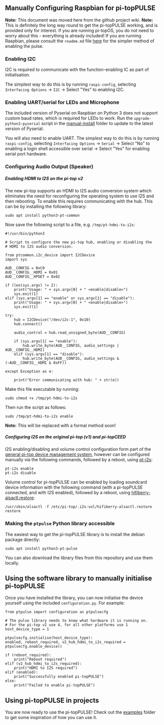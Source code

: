 ## Manually Configuring Raspbian for pi-topPULSE

**Note:** This document was moved here from the github project wiki.
**Note:** This is definitely the long way round to get the pi-topPULSE working, and is provided only for interest. If you are running pi-topOS, you do not need to worry about this - everything is already included! If you are running Raspbian, please consult the `readme.md` file [here](https://github.com/pi-top/pi-topPULSE/blob/master/README.md) for the simpler method of enabling the pulse.

### Enabling I2C

I2C is required to communicate with the function-enabling IC as part of initialisation.

The simplest way to do this is by running `raspi-config`, selecting `Interfacing Options` → `I2C` → Select "Yes" to enabling I2C.

### Enabling UART/serial for LEDs and Microphone

The included version of Pyserial on Raspbian on Python 3 does not support custom baud rates, which is required for LEDs to work. Run the `upgrade-python3-pyserial` script in the [manual-install](/manual-install/@master) folder to update to the latest version of Pyserial.

You will also need to enable UART. The simplest way to do this is by running `raspi-config`, selecting `Interfacing Options` → `Serial` → Select "No" to enabling a login shell accessible over serial  → Select "Yes" for enabling serial port hardware.

### Configuring Audio Output (Speaker)

##### Enabling HDMI to I2S on the pi-top v2

The new pi-top supports an HDMI to I2S audio conversion system which eliminates the need for reconfiguring the operating system to use I2S and then rebooting. To enable this requires communicating with the hub. This can be by installing the following library:

    sudo apt install python3-pt-common

Now save the following script to a file, e.g. `/tmp/pt-hdmi-to-i2s`:

    #!/usr/bin/python3

    # Script to configure the new pi-top hub, enabling or disabling the
    # HDMI to I2S audio conversion.

    from ptcommon.i2c_device import I2CDevice
    import sys

    AUD__CONFIG = 0xC0
    AUD__CONFIG__HDMI = 0x01
    AUD__CONFIG__HPDET = 0x02

    if (len(sys.argv) != 2):
        print("Usage: " + sys.argv[0] + " <enable|disable>")
        sys.exit(1)
    elif (sys.argv[1] == "enable" or sys.argv[1] == "disable"):
        print("Usage: " + sys.argv[0] + " <enable|disable>")
        sys.exit(1)

    try:
        hub = I2CDevice("/dev/i2c-1", 0x10)
        hub.connect()

        audio_control = hub.read_unsigned_byte(AUD__CONFIG)

        if (sys.argv[1] == "enable"):
            hub.write_byte(AUD__CONFIG, audio_settings | AUD__CONFIG__HDMI)
        elif (sys.argv[1] == "disable"):
            hub.write_byte(AUD__CONFIG, audio_settings & (~AUD__CONFIG__HDMI & 0xFF))

    except Exception as e:

        print("Error communicating with hub: " + str(e))

Make this file executable by running:

    sudo chmod +x /tmp/pt-hdmi-to-i2s

Then run the script as follows:

    sudo /tmp/pt-hdmi-to-i2s enable

**Note:** This will be replaced with a formal method soon!

##### Configuring I2S on the original pi-top (v1) and pi-topCEED

I2S enabling/disabling and volume control configuration form part of the [general pi-top device management system](https://github.com/pi-top/Device-Management), however can be configured manually via the following commands, followed by a reboot, using [pt-i2s](https://github.com/pi-top/Device-Management/blob/master/src/i2s/pt-i2s):

    pt-i2s enable
    pt-i2s disable

Volume control for pi-topPULSE can be enabled by loading soundcard device information with the following command (with a pi-topPULSE connected, and with I2S enabled), followed by a reboot, using [hifiberry-alsactl.restore](https://github.com/pi-top/Device-Management/blob/master/src/i2s/hifiberry-alsactl.restore):

    /usr/sbin/alsactl -f /etc/pi-top/.i2s-vol/hifiberry-alsactl.restore restore

### Making the `ptpulse` Python library accessible

The easiest way to get the pi-topPULSE library is to install the debian package directly:

    sudo apt install python3-pt-pulse

You can also download the library files from this repository and use them locally.

## Using the software library to manually initialise pi-topPULSE

Once you have installed the library, you can now initialise the device yourself using the included `configuration.py`. For example:


    from ptpulse import configuration as ptpulsecfg

    # The pulse library needs to know what hardware it is running on.
    # For the pi-top v2 use 4, for all other platforms use 1
    host_device_type = 1

    ptpulsecfg.initialise(host_device_type):
    enabled, reboot_required, v2_hub_hdmi_to_i2s_required = ptpulsecfg.enable_device()

    if (reboot_required):
        print("Reboot required")
    elif (v2_hub_hdmi_to_i2s_required):
        print("HDMI to I2S required")
    elif (enabled):
        print("Successfully enabled pi-topPULSE")
    else:
        print("Failed to enable pi-topPULSE")


## Using pi-topPULSE in projects

You are now ready to use the pi-topPULSE! Check out the [examples](/examples@master) folder to get some inspiration of how you can use it.
